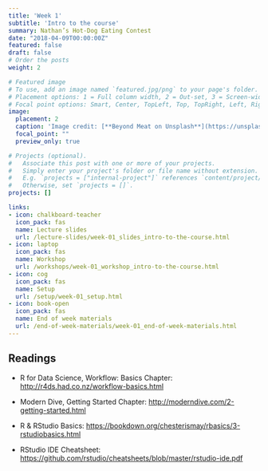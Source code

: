 ```yaml
---
title: 'Week 1'
subtitle: 'Intro to the course'
summary: Nathan’s Hot-Dog Eating Contest
date: "2018-04-09T00:00:00Z"
featured: false
draft: false
# Order the posts
weight: 2

# Featured image
# To use, add an image named `featured.jpg/png` to your page's folder.
# Placement options: 1 = Full column width, 2 = Out-set, 3 = Screen-width
# Focal point options: Smart, Center, TopLeft, Top, TopRight, Left, Right, BottomLeft, Bottom, BottomRight
image:
  placement: 2
  caption: 'Image credit: [**Beyond Meat on Unsplash**](https://unsplash.com/photos/ib5iJHRD5PY)'
  focal_point: ""
  preview_only: true

# Projects (optional).
#   Associate this post with one or more of your projects.
#   Simply enter your project's folder or file name without extension.
#   E.g. `projects = ["internal-project"]` references `content/project/deep-learning/index.md`.
#   Otherwise, set `projects = []`.
projects: []

links:
- icon: chalkboard-teacher
  icon_pack: fas
  name: Lecture slides
  url: /lecture-slides/week-01_slides_intro-to-the-course.html
- icon: laptop
  icon_pack: fas
  name: Workshop
  url: /workshops/week-01_workshop_intro-to-the-course.html
- icon: cog
  icon_pack: fas
  name: Setup
  url: /setup/week-01_setup.html
- icon: book-open
  icon_pack: fas
  name: End of week materials
  url: /end-of-week-materials/week-01_end-of-week-materials.html
---
```


## Readings


- R for Data Science, Workflow: Basics Chapter: http://r4ds.had.co.nz/workflow-basics.html

- Modern Dive, Getting Started Chapter: http://moderndive.com/2-getting-started.html

- R & RStudio Basics: https://bookdown.org/chesterismay/rbasics/3-rstudiobasics.html

- RStudio IDE Cheatsheet: https://github.com/rstudio/cheatsheets/blob/master/rstudio-ide.pdf
